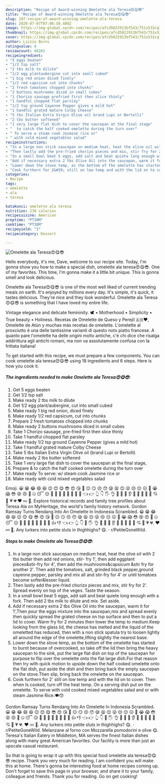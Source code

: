 ```yaml
---
description: "Recipe of Award-winning Omelette ala Teresa😍😋😎"
title: "Recipe of Award-winning Omelette ala Teresa😍😋😎"
slug: 197-recipe-of-award-winning-omelette-ala-teresa
date: 2020-07-07T07:06:50.400Z
image: https://img-global.cpcdn.com/recipes/afcd5022913bf543/751x532cq70/omelette-ala-teresa😍😋😎-recipe-main-photo.jpg
thumbnail: https://img-global.cpcdn.com/recipes/afcd5022913bf543/751x532cq70/omelette-ala-teresa😍😋😎-recipe-main-photo.jpg
cover: https://img-global.cpcdn.com/recipes/afcd5022913bf543/751x532cq70/omelette-ala-teresa😍😋😎-recipe-main-photo.jpg
author: Lizzie Burns
ratingvalue: 4
reviewcount: 46261
recipeingredient:
- "5 eggs beaten"
- "1/2 tsp salt"
- "2 tbs milk to dilute"
- "1/2 egg plantaubergine cut into small cubed"
- "1 big red onion diced finely"
- "1/2 red capsicum cut into chunks"
- "2 fresh tomatoes chopped into chunks"
- "2 buttons mushrooms diced in small cubes"
- "1 Chorizo sausage prefried first then slice thinly"
- "1 handful chopped flat parsley"
- "1/2 tsp ground Cayenne Pepper gives a mild hot"
- "1 handful grated mature Colby Cheese"
- "5 tbs Italian Extra Virgin Olive oil brand Lupi or Bertolli"
- "2 tbs butter softened"
- "1 very large flat dish to cover the saucepan at the final stage"
- "  to catch the half cooked omelette during the turn over"
- " To serve w steam cook Jasmine rice or"
- " with cold mixed vegetables salad"
recipeinstructions:
- "In a large non stick saucepan on medium heat, heat the olive oil with 2 tbs butter then add red onions, stir- fry 1&#39;, then add eggplant pieces&amp;stir-fry for 4&#39;, then add the mushrooms&amp;capsicum &amp;stir fry for another 2&#39;. Then add the tomatoes, salt, grinded black pepper,ground cayenne pepper, parsley and mix all and stir-fry for 4&#39; or until tomatoes become softer&amp;lesser liquid."
- "Then lastly add the pre-fried chorizo pieces and mix, stir fry for 2&#39;. Spread evenly on top of the veges. Taste the season."
- "In a small bowl beat 5 eggs, add salt and beat quiete long enough with a fork. Then add 2 tbs milk to dilute and mix. Set aside."
- "Add if necessary extra 2 tbs Olive Oil into the saucepan, warm it for 1&#39;,Then pour the eggs mixture into the saucepan,mix and spread evenly then quickly spread the grated cheese on top surface and then to put a lid to cover. Warm fry for 2 minutes then lower the temp to medium.Keep looking from the glass lid, the cheese has melted and the liquid of the omeletted has reduced, then with a non stick spatula try to loosen lightly all around the edge of the omelette,lifting slightly the nearest base."
- "Lower down the stove temp, as the bottom of the omelette has started to burnt because of overcooked, so take off the lid then bring the heavy saucepan to the sink, put the large flat dish on top of the saucepan for purpose to flip over the omelette onto the flat large dish.For that reason then try with quick motion to upside down the half cooked omelette onto the flat dish, put aside the dish and then bring back the empty saucepan on the stove.Then slip, bring back the omelette on the saucepan."
- "Cook furthern for 2&#39; still on low temp and with the lid on to cover. Then when Is cooked, turn off the heat temp. On a serving dish put on the omelette. To serve with cold cooked mixed vegetables salad and or with steam Jasmine Rice.🍽😙"
categories:
- Recipe
tags:
- omelette
- ala
- teresa

katakunci: omelette ala teresa 
nutrition: 230 calories
recipecuisine: American
preptime: "PT30M"
cooktime: "PT30M"
recipeyield: "3"
recipecategory: Dessert

---
```



![Omelette ala Teresa😍😋😎](https://img-global.cpcdn.com/recipes/afcd5022913bf543/751x532cq70/omelette-ala-teresa😍😋😎-recipe-main-photo.jpg)

Hello everybody, it's me, Dave, welcome to our recipe site. Today, I'm gonna show you how to make a special dish, omelette ala teresa😍😋😎. One of my favorites. This time, I'm gonna make it a little bit unique. This is gonna smell and look delicious.

Omelette ala Teresa😍😋😎 is one of the most well liked of current trending meals on earth. It's enjoyed by millions every day. It's simple, it's quick, it tastes delicious. They're nice and they look wonderful. Omelette ala Teresa😍😋😎 is something that I have loved my entire life.

Vintage elegance and delicate femininity. 🕊 • Motherhood • Simplicity • True beauty • Holiness. Recetas de Omelette de Queso y Perejil 🇦🇷❤️, Omelette de Atún y muchas más recetas de omelette. L&#39;omelette al prosciutto è una delle tantissime varianti di questo noto piatto francese. A quanto pare l&#39;omelette ha delle origini molto antiche, c&#39;è chi dice che risalga addirittura agli antichi romani, ma non va assolutamente confusa con la frittata italiana!


To get started with this recipe, we must prepare a few components. You can cook omelette ala teresa😍😋😎 using 18 ingredients and 6 steps. Here is how you cook it.

<!--inarticleads1-->

##### The ingredients needed to make Omelette ala Teresa😍😋😎:

1. Get 5 eggs beaten
1. Get 1/2 tsp salt
1. Make ready 2 tbs milk to dilute
1. Get 1/2 egg plant/aubergine, cut into small cubed
1. Make ready 1 big red onion, diced finely
1. Make ready 1/2 red capsicum, cut into chunks
1. Prepare 2 fresh tomatoes chopped into chunks
1. Make ready 2 buttons mushrooms diced in small cubes
1. Take 1 Chorizo sausage, pre-fried first then slice thinly
1. Take 1 handful chopped flat parsley
1. Make ready 1/2 tsp ground Cayenne Pepper (gives a mild hot)
1. Take 1 handful grated mature Colby Cheese
1. Take 5 tbs Italian Extra Virgin Olive oil (brand Lupi or Bertolli)
1. Make ready 2 tbs butter softened
1. Take 1 very large flat dish to cover the saucepan at the final stage,
1. Prepare  &amp; to catch the half cooked omelette during the turn over
1. Make ready  To serve: w/ steam cook Jasmine rice or
1. Make ready  with cold mixed vegetables salad


Emoji. 😀 😁 😂 😄 😆 😉 😊 😋 😎 😍 😘 🙂 😐 😏 😣 😯 😪 😫 😌 😜 😒 😔 😖 😤 😭 😱 😳 😵 😠 🤔 🤐 😴 😔 🤑 🤗 👻 💩 🙈 🙉 🙊 💪 👈 👉 👆 👇 🖐 👌 👏 🙏 🤝 👂 👃 👀 👅 👄 💋 💘 💖 💗 💔 ❤ 💤 💢. Explore historical records and family tree profiles about Teresa Ala on MyHeritage, the world&#39;s family history network. Gordon Ramsay Turns Rendang Into An Omelette In Indonesia Scrambled. 😀 😁 😂 😄 😆 😉 😊 😋 😎 😍 😘 🙂 😐 😏 😣 😯 😪 😫 😌 😜 😒 😔 😖 😤 😭 😱 😳 😵 😠 🤔 🤐 😴 😔 🤑 🤗 👻 💩 🙈 🙉 🙊 💪 👍 👎 👈 👉 👆 👇 👋 🖐 👌 👏 🙏 🤝 👂 👃 👀 👅 👄 💋 💘 💖 💗 💔. ❤ 💤 💢. Any lurkers into petite sluts in thighhighs? 😋. · r/PetiteGoneWild. 

<!--inarticleads2-->

##### Steps to make Omelette ala Teresa😍😋😎:

1. In a large non stick saucepan on medium heat, heat the olive oil with 2 tbs butter then add red onions, stir- fry 1&#39;, then add eggplant pieces&amp;stir-fry for 4&#39;, then add the mushrooms&amp;capsicum &amp;stir fry for another 2&#39;. Then add the tomatoes, salt, grinded black pepper,ground cayenne pepper, parsley and mix all and stir-fry for 4&#39; or until tomatoes become softer&amp;lesser liquid.
1. Then lastly add the pre-fried chorizo pieces and mix, stir fry for 2&#39;. Spread evenly on top of the veges. Taste the season.
1. In a small bowl beat 5 eggs, add salt and beat quiete long enough with a fork. Then add 2 tbs milk to dilute and mix. Set aside.
1. Add if necessary extra 2 tbs Olive Oil into the saucepan, warm it for 1&#39;,Then pour the eggs mixture into the saucepan,mix and spread evenly then quickly spread the grated cheese on top surface and then to put a lid to cover. Warm fry for 2 minutes then lower the temp to medium.Keep looking from the glass lid, the cheese has melted and the liquid of the omeletted has reduced, then with a non stick spatula try to loosen lightly all around the edge of the omelette,lifting slightly the nearest base.
1. Lower down the stove temp, as the bottom of the omelette has started to burnt because of overcooked, so take off the lid then bring the heavy saucepan to the sink, put the large flat dish on top of the saucepan for purpose to flip over the omelette onto the flat large dish.For that reason then try with quick motion to upside down the half cooked omelette onto the flat dish, put aside the dish and then bring back the empty saucepan on the stove.Then slip, bring back the omelette on the saucepan.
1. Cook furthern for 2&#39; still on low temp and with the lid on to cover. Then when Is cooked, turn off the heat temp. On a serving dish put on the omelette. To serve with cold cooked mixed vegetables salad and or with steam Jasmine Rice.🍽😙


Gordon Ramsay Turns Rendang Into An Omelette In Indonesia Scrambled. 😀 😁 😂 😄 😆 😉 😊 😋 😎 😍 😘 🙂 😐 😏 😣 😯 😪 😫 😌 😜 😒 😔 😖 😤 😭 😱 😳 😵 😠 🤔 🤐 😴 😔 🤑 🤗 👻 💩 🙈 🙉 🙊 💪 👍 👎 👈 👉 👆 👇 👋 🖐 👌 👏 🙏 🤝 👂 👃 👀 👅 👄 💋 💘 💖 💗 💔. ❤ 💤 💢. Any lurkers into petite sluts in thighhighs? 😋. · r/PetiteGoneWild. Melanzane al forno con Mozzarella pomodorini e olive 😋. Teresa&#39;s Italian Eatery in Middleton, MA serves the finest Italian dishes along with many great American favorites. Our facility is more than just an upscale casual restaurant. 

So that is going to wrap it up with this special food omelette ala teresa😍😋😎 recipe. Thank you very much for reading. I am confident you will make this at home. There's gonna be interesting food at home recipes coming up. Don't forget to save this page in your browser, and share it to your family, colleague and friends. Thank you for reading. Go on get cooking!
